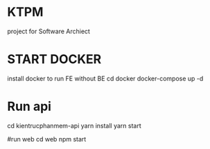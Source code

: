 # KTPM
project for Software Archiect


# START DOCKER
install docker to run FE without BE
cd docker
docker-compose up -d


# Run api
cd kientrucphanmem-api
yarn install
yarn start 

#run web
cd web
npm start
